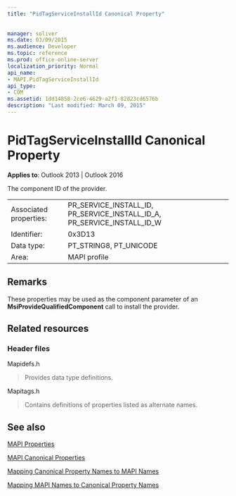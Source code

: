 ```yaml
---
title: "PidTagServiceInstallId Canonical Property"
 
 
manager: soliver
ms.date: 03/09/2015
ms.audience: Developer
ms.topic: reference
ms.prod: office-online-server
localization_priority: Normal
api_name:
- MAPI.PidTagServiceInstallId
api_type:
- COM
ms.assetid: 1dd14858-2ce6-4629-a2f1-82d23cd6576b
description: "Last modified: March 09, 2015"
---
```


# PidTagServiceInstallId Canonical Property

  
  
**Applies to**: Outlook 2013 | Outlook 2016 
  
The component ID of the provider.
  
|||
|:-----|:-----|
|Associated properties:  <br/> |PR_SERVICE_INSTALL_ID, PR_SERVICE_INSTALL_ID_A, PR_SERVICE_INSTALL_ID_W  <br/> |
|Identifier:  <br/> |0x3D13  <br/> |
|Data type:  <br/> |PT_STRING8, PT_UNICODE  <br/> |
|Area:  <br/> |MAPI profile  <br/> |
   
## Remarks

These properties may be used as the component parameter of an **MsiProvideQualifiedComponent** call to install the provider. 
  
## Related resources

### Header files

Mapidefs.h
  
> Provides data type definitions.
    
Mapitags.h
  
> Contains definitions of properties listed as alternate names.
    
## See also



[MAPI Properties](mapi-properties.md)
  
[MAPI Canonical Properties](mapi-canonical-properties.md)
  
[Mapping Canonical Property Names to MAPI Names](mapping-canonical-property-names-to-mapi-names.md)
  
[Mapping MAPI Names to Canonical Property Names](mapping-mapi-names-to-canonical-property-names.md)

